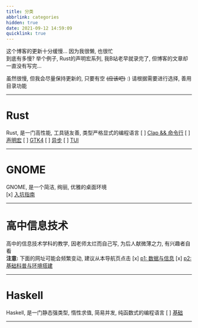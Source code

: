 ```yaml
---
title: 分类
abbrlink: categories
hidden: true
date: 2021-09-12 14:59:09
quicklink: true
---
```

这个博客的更新十分缓慢... 因为我很懒, 也很忙  
到底有多慢? 举个例子, Rust的声明宏系列, 我B站老早就录完了, 但博客的文章却一直没有写完...

虽然很慢, 但我会尽量保持更新的, 只要有空 ~~(应该吧)~~ :)
请根据需要进行选择, 善用目录功能

- - -

# Rust
Rust, 是一门高性能, 工具链友善, 类型严格显式的编程语言
[ ]  [Clap && 命令行](/posts/rust-clap/guide)
[ ]  [声明宏](/categories/rust-decl-macro)
[ ]  [GTK4](/categories/rust-gtk4)
[ ]  [异步](/categories/rust-async)
[ ]  [TUI](/categories/rust-tui)

- - -

# GNOME
GNOME, 是一个简洁, 绚丽, 优雅的桌面环境  
[x]  [入坑指南](/posts/gnome/guide)

- - -

# 高中信息技术
高中的信息技术学科的教学, 因老师太烂而自己写, 为后人献微薄之力, 有兴趣者自看  
**注意:** 下面的网址可能会频繁变动, 建议从本导航页点击
[x]  [p1: 数据与信息](/posts/high-school-it/p1)
[x]  [p2: 基础科普与环境搭建](/posts/high-school-it/p2)

- - -

# Haskell
Haskell, 是一门静态强类型, 惰性求值, 简易并发, 纯函数式的编程语言
[ ]  [基础](/categories/haskell-basic)

- - -

